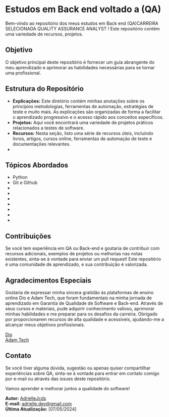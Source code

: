 # Estudos em Back end voltado a  (QA)

Bem-vindo ao repositório dos meus estudos em Back end (QA)CARREIRA SELECIONADA QUALITY ASSURANCE ANALYST ! 
Este repositório contém uma variedade de recursos, projetos.

## Objetivo
O objetivo principal deste repositório é fornecer um guia abrangente do meu aprendizado e aprimorar as habilidades necessárias para se tornar uma profissional.

## Estrutura do Repositório
- **Explicações:** Este diretório contém minhas anotações sobre os princípios metodologias, ferramentas de automação, estratégias de teste e muito mais. As explicações são organizadas de forma a facilitar o aprendizado progressivo e o acesso rápido aos conceitos específicos.
- **Projetos:** Aqui você encontrará uma variedade de projetos práticos relacionados a testes de software.
- **Recursos:** Nesta seção, listo uma série de recursos úteis, incluindo livros, artigos, cursos online, ferramentas de automação de teste e documentações relevantes.
- 
## Tópicos Abordados
- Python
- Git e Github
-
- 
- 
- 
- 
- 
- 

## Contribuições
Se você tem experiência em QA ou Back-end e gostaria de contribuir com recursos adicionais, exemplos de projetos ou melhorias nas notas existentes, sinta-se à vontade para enviar um pull request! Este repositório é uma comunidade de aprendizado, e sua contribuição é valorizada.

## Agradecimentos Especiais
Gostaria de expressar minha sincera gratidão às plataformas de ensino online Dio e Adam Tech, que foram fundamentais na minha jornada de aprendizado em Garantia de Qualidade de Software e Back-end. Através de seus cursos e materiais, pude adquirir conhecimento valioso, aprimorar minhas habilidades e me preparar para os desafios da carreira. Obrigado por proporcionarem recursos de alta qualidade e acessíveis, ajudando-me a alcançar meus objetivos profissionais.

[Dio](https://www.dio.me/)  
[Adam Tech](https://ada.tech/)

## Contato
Se você tiver alguma dúvida, sugestão ou apenas quiser compartilhar experiências sobre QA, sinta-se à vontade para entrar em contato comigo por e-mail ou através das issues deste repositório.

Vamos aprender e melhorar juntos a qualidade do software!

**Autor:** [AdrielleJcds](https://github.com/Adjcds)  
**E-mail:** adrielle.dev@gmail.com  
**Última Atualização:** [07/05/2024]
